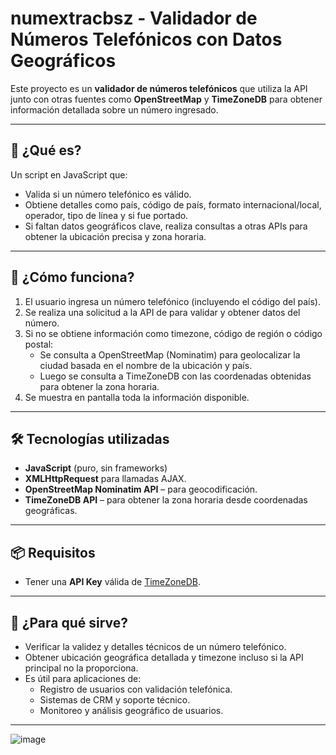 # numextracbsz - Validador de Números Telefónicos con Datos Geográficos 

Este proyecto es un **validador de números telefónicos** que utiliza la API junto con otras fuentes como **OpenStreetMap** y **TimeZoneDB** para obtener información detallada sobre un número ingresado.

---

## 🚀 ¿Qué es?

Un script en JavaScript que:
- Valida si un número telefónico es válido.
- Obtiene detalles como país, código de país, formato internacional/local, operador, tipo de línea y si fue portado.
- Si faltan datos geográficos clave, realiza consultas a otras APIs para obtener la ubicación precisa y zona horaria.

---

## 🔧 ¿Cómo funciona?

1. El usuario ingresa un número telefónico (incluyendo el código del país).
2. Se realiza una solicitud a la API de para validar y obtener datos del número.
3. Si no se obtiene información como timezone, código de región o código postal:
   - Se consulta a OpenStreetMap (Nominatim) para geolocalizar la ciudad basada en el nombre de la ubicación y país.
   - Luego se consulta a TimeZoneDB con las coordenadas obtenidas para obtener la zona horaria.
4. Se muestra en pantalla toda la información disponible.

---

## 🛠️ Tecnologías utilizadas

- **JavaScript** (puro, sin frameworks)
- **XMLHttpRequest** para llamadas AJAX.
- **OpenStreetMap Nominatim API** – para geocodificación.
- **TimeZoneDB API** – para obtener la zona horaria desde coordenadas geográficas.

---

## 📦 Requisitos

- Tener una **API Key** válida de [TimeZoneDB](https://timezonedb.com/api).

---

## 📌 ¿Para qué sirve?

- Verificar la validez y detalles técnicos de un número telefónico.
- Obtener ubicación geográfica detallada y timezone incluso si la API principal no la proporciona.
- Es útil para aplicaciones de:
  - Registro de usuarios con validación telefónica.
  - Sistemas de CRM y soporte técnico.
  - Monitoreo y análisis geográfico de usuarios.

---

![image](https://github.com/user-attachments/assets/422dbc63-cfcb-4608-aa4e-e4967895fcd5)
